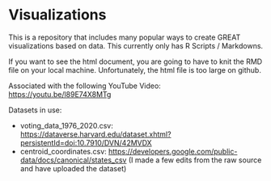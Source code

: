 # Visualizations
This is a repository that includes many popular ways to create GREAT visualizations based on data. This currently only has R Scripts / Markdowns.

If you want to see the html document, you are going to have to knit the RMD file on your local machine. Unfortunately, the html file is too large on github.

Associated with the following YouTube Video: https://youtu.be/l89E74X8MTg

Datasets in use:
- voting_data_1976_2020.csv: https://dataverse.harvard.edu/dataset.xhtml?persistentId=doi:10.7910/DVN/42MVDX
- centroid_coordinates.csv: https://developers.google.com/public-data/docs/canonical/states_csv (I made a few edits from the raw source and have uploaded the dataset)
